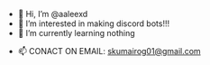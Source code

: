 - 👋 Hi, I’m @aaleexd
- 👀 I’m interested in making discord bots!!!
- 🌱 I’m currently learning nothing
<!-- - 💞️ I’m looking to collaborate on ... -->
- 📫 CONACT ON EMAIL: skumairog01@gmail.com

<!---
aaleexd/aaleexd is a ✨ special ✨ repository because its `README.md` (this file) appears on your GitHub profile.
You can click the Preview link to take a look at your changes.
--->
